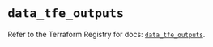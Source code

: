 # `data_tfe_outputs`

Refer to the Terraform Registry for docs: [`data_tfe_outputs`](https://registry.terraform.io/providers/hashicorp/tfe/0.67.0/docs/data-sources/outputs).
